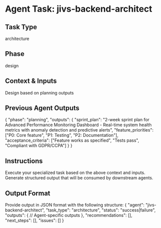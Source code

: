 # Agent Task: jivs-backend-architect

## Task Type
architecture

## Phase
design

## Context & Inputs
Design based on planning outputs

## Previous Agent Outputs
{
  "phase": "planning",
  "outputs": {
    "sprint_plan": "2-week sprint plan for Advanced Performance Monitoring Dashboard - Real-time system health metrics with anomaly detection and predictive alerts",
    "feature_priorities": ["P0: Core feature", "P1: Testing", "P2: Documentation"],
    "acceptance_criteria": ["Feature works as specified", "Tests pass", "Compliant with GDPR/CCPA"]
  }
}

## Instructions
Execute your specialized task based on the above context and inputs.
Generate structured output that will be consumed by downstream agents.

## Output Format
Provide output in JSON format with the following structure:
{
  "agent": "jivs-backend-architect",
  "task_type": "architecture",
  "status": "success|failure",
  "outputs": {
    // Agent-specific outputs
  },
  "recommendations": [],
  "next_steps": [],
  "issues": []
}
